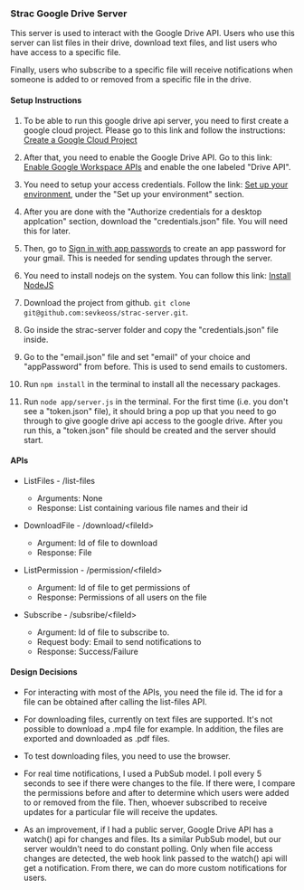 ### Strac Google Drive Server

This server is used to interact with the Google Drive API. Users who use this server can list files in their drive, download text files, and list users who have access to a specific file.

Finally, users who subscribe to a specific file will receive notifications when someone is added to or removed from a specific file in the drive.

#### Setup Instructions

1. To be able to run this google drive api server, you need to first create a google cloud project. Please go to this link and follow the instructions: [Create a Google Cloud Project](https://developers.google.com/workspace/guides/create-project)

2. After that, you need to enable the Google Drive API. Go to this link: [Enable Google Workspace APIs](https://developers.google.com/workspace/guides/enable-apis) and enable the one labeled "Drive API".

3. You need to setup your access credentials. Follow the link: [Set up your environment](https://developers.google.com/drive/api/quickstart/nodejs), under the "Set up your environment" section.

4. After you are done with the "Authorize credentials for a desktop applcation" section, download the "credentials.json" file. You will need this for later.

5. Then, go to [Sign in with app passwords](https://support.google.com/accounts/answer/185833?hl=en) to create an app password for your gmail. This is needed for sending updates through the server.

6. You need to install nodejs on the system. You can follow this link: [Install NodeJS](https://nodejs.org/en)

7. Download the project from github. `git clone git@github.com:sevkeoss/strac-server.git`.

8. Go inside the strac-server folder and copy the "credentials.json" file inside.

9. Go to the "email.json" file and set "email" of your choice and "appPassword" from before. This is used to send emails to customers.

10. Run `npm install` in the terminal to install all the necessary packages.

11. Run `node app/server.js` in the terminal. For the first time (i.e. you don't see a "token.json" file), it should bring a pop up that you need to go through to give google drive api access to the google drive. After you run this, a "token.json" file should be created and the server should start.

#### APIs

- ListFiles - /list-files

  - Arguments: None
  - Response: List containing various file names and their id

- DownloadFile - /download/\<fileId\>

  - Argument: Id of file to download
  - Response: File

- ListPermission - /permission/\<fileId\>

  - Argument: Id of file to get permissions of
  - Response: Permissions of all users on the file

- Subscribe - /subsribe/\<fileId\>
  - Argument: Id of file to subscribe to.
  - Request body: Email to send notifications to
  - Response: Success/Failure

#### Design Decisions

- For interacting with most of the APIs, you need the file id. The id for a file can be obtained after calling the list-files API.

- For downloading files, currently on text files are supported. It's not possible to download a .mp4 file for example. In addition, the files are exported and downloaded as .pdf files.

- To test downloading files, you need to use the browser.

- For real time notifications, I used a PubSub model. I poll every 5 seconds to see if there were changes to the file. If there were, I compare the permissions before and after to determine which users were added to or removed from the file. Then, whoever subscribed to receive updates for a particular file will receive the updates.

- As an improvement, if I had a public server, Google Drive API has a watch() api for changes and files. Its a similar PubSub model, but our server wouldn't need to do constant polling. Only when file access changes are detected, the web hook link passed to the watch() api will get a notification. From there, we can do more custom notifications for users.
